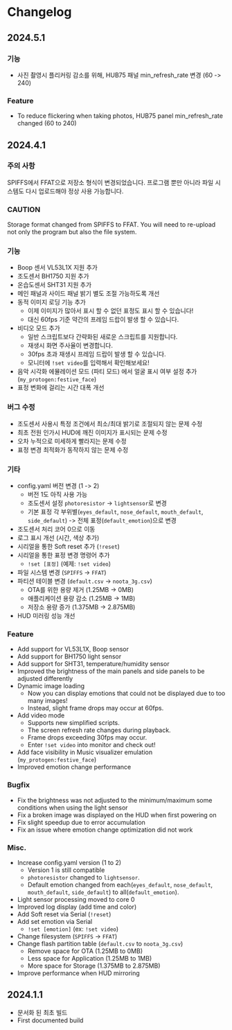 # Changelog


## 2024.5.1
### 기능
- 사진 촬영시 플리커링 감소를 위해, HUB75 패널 min_refresh_rate 변경 (60 -> 240)

### Feature
- To reduce flickering when taking photos, HUB75 panel min_refresh_rate changed (60 to 240)


## 2024.4.1
### 주의 사항
SPIFFS에서 FFAT으로 저장소 형식이 변경되었습니다. 프로그램 뿐만 아니라 파일 시스템도 다시 업로드해야 정상 사용 가능합니다.

### CAUTION
Storage format changed from SPIFFS to FFAT. You will need to re-upload not only the program but also the file system.

### 기능
- Boop 센서 VL53L1X 지원 추가
- 조도센서 BH1750 지원 추가
- 온습도센서 SHT31 지원 추가
- 메인 패널과 사이드 패널 밝기 별도 조절 가능하도록 개선
- 동적 이미지 로딩 기능 추가
  - 이제 이미지가 많아서 표시 할 수 없던 표정도 표시 할 수 있습니다!
  - 대신 60fps 기준 약간의 프레임 드랍이 발생 할 수 있습니다.
- 비디오 모드 추가
  - 일반 스크립트보다 간략화된 새로운 스크립트를 지원합니다.
  - 재생시 화면 주사율이 변경합니다.
  - 30fps 초과 재생시 프레임 드랍이 발생 할 수 있습니다.
  - 모니터에 `!set video`를 입력해서 확인해보세요!
- 음악 시각화 에뮬레이션 모드 (파티 모드) 에서 얼굴 표시 여부 설정 추가 (`my_protogen:festive_face`)
- 표정 변화에 걸리는 시간 대폭 개선

### 버그 수정
- 조도센서 사용시 특정 조건에서 최소/최대 밝기로 조절되지 않는 문제 수정
- 최초 전원 인가시 HUD에 깨진 이미지가 표시되는 문제 수정
- 오차 누적으로 미세하게 빨라지는 문제 수정
- 표정 변경 최적화가 동작하지 않는 문제 수정

### 기타
- config.yaml 버전 변경 (1 -> 2)
  - 버전 1도 아직 사용 가능
  - 조도센서 설정 `photoresistor` -> `lightsensor`로 변경
  - 기본 표정 각 부위별(`eyes_default`, `nose_default`, `mouth_default`, `side_default`) -> 전체 표정(`default_emotion`)으로 변경
- 조도센서 처리 코어 0으로 이동
- 로그 표시 개선 (시간, 색상 추가)
- 시리얼을 통한 Soft reset 추가 (`!reset`)
- 시리얼을 통한 표정 변경 명령어 추가
  - `!set [표정]` (예제: `!set video`)
- 파일 시스템 변경 (`SPIFFS` -> `FFAT`)
- 파티션 테이블 변경 (`default.csv` -> `noota_3g.csv`)
  - OTA를 위한 용량 제거 (1.25MB -> 0MB)
  - 애플리케이션 용량 감소 (1.25MB -> 1MB)
  - 저장소 용량 증가 (1.375MB -> 2.875MB)
- HUD 미러링 성능 개선

### Feature
- Add support for VL53L1X, Boop sensor
- Add support for BH1750 light sensor
- Add support for SHT31, temperature/humidity sensor
- Improved the brightness of the main panels and side panels to be adjusted differently
- Dynamic image loading
  - Now you can display emotions that could not be displayed due to too many images!
  - Instead, slight frame drops may occur at 60fps.
- Add video mode
  - Supports new simplified scripts.
  - The screen refresh rate changes during playback.
  - Frame drops exceeding 30fps may occur.
  - Enter `!set video` into monitor and check out!
- Add face visibility in Music visualizer emulation (`my_protogen:festive_face`)
- Improved emotion change performance

### Bugfix
- Fix the brightness was not adjusted to the minimum/maximum some conditions when using the light sensor
- Fix a broken image was displayed on the HUD when first powering on
- Fix slight speedup due to error accumulation
- Fix an issue where emotion change optimization did not work

### Misc.
- Increase config.yaml version (1 to 2)
  - Version 1 is still compatible
  - `photoresistor` changed to `lightsensor`.
  - Default emotion changed from each(`eyes_default`, `nose_default`, `mouth_default`, `side_default`) to all(`default_emotion`).
- Light sensor processing moved to core 0
- Improved log display (add time and color)
- Add Soft reset via Serial (`!reset`)
- Add set emotion via Serial
  - `!set [emotion]` (ex: `!set video`)
- Change filesystem (`SPIFFS` -> `FFAT`)
- Change flash partition table (`default.csv` to `noota_3g.csv`)
  - Remove space for OTA (1.25MB to 0MB)
  - Less space for Application (1.25MB to 1MB)
  - More space for Storage (1.375MB to 2.875MB)
- Improve performance when HUD mirroring


## 2024.1.1
- 문서화 된 최초 빌드
- First documented build
